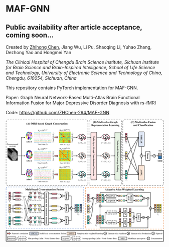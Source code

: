 # MAF-GNN

## Public availability after article acceptance, coming soon...

Created by [Zhihong Chen](https://github.com/ZHChen-294), Jiang Wu, Li Pu, Shaoqing Li, Yuhao Zhang, Dezhong Yao and Hongmei Yan

_The Clinical Hospital of Chengdu Brain Science Institute, Sichuan Institute for Brain Science and Brain-Inspired Intelligence, School of Life Science and
Technology, University of Electronic Science and Technology of China, Chengdu, 610054, Sichuan, China_

This repository contains PyTorch implementation for MAF-GNN.

Paper: Graph Neural Network-Based Multi-Atlas Brain Functional Information Fusion for Major Depressive Disorder Diagnosis with rs-fMRI
<!-- Submitted to [**Biomedical Signal Processing and Control**](https://www.sciencedirect.com/journal/biomedical-signal-processing-and-control) (In Revising). -->

Code: https://github.com/ZHChen-294/MAF-GNN

<div align="center">
  <img src="https://github.com/ZHChen-294/MAC-GNN/blob/main/Img/MAF-GNN.png">
</div>

